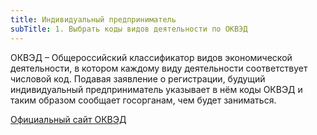 ```yaml
---
title: Индивидуальный предприниматель
subTitle: 1. Выбрать коды видов деятельности по ОКВЭД
---
```


<script>
    import InfoBar from "../../../components/InfoBar.svelte"
</script>

<InfoBar type="info">
    ОКВЭД – Общероссийский классификатор видов экономической деятельности, в котором каждому виду деятельности соответствует числовой код. Подавая заявление о регистрации, будущий индивидуальный предприниматель указывает в нём коды ОКВЭД и таким образом сообщает госорганам, чем будет заниматься.
</InfoBar>

[Официальный сайт ОКВЭД](https://xn----dtbec0aczc1l.xn--p1ai/)
